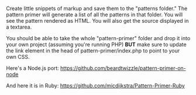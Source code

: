 Create little snippets of markup and save them to the "patterns folder." The pattern primer will generate a list of all the patterns in that folder. You will see the pattern rendered as HTML. You will also get the source displayed in a textarea.

You should be able to take the whole "pattern-primer" folder and drop it into your own project (assuming you're running PHP) **BUT** make sure to update the link element in the head of pattern-primer/index.php to point to your own CSS.

Here's a Node.js port: https://github.com/beardtwizzle/pattern-primer-on-node

And here it is in Ruby: https://github.com/micdijkstra/Pattern-Primer-Ruby